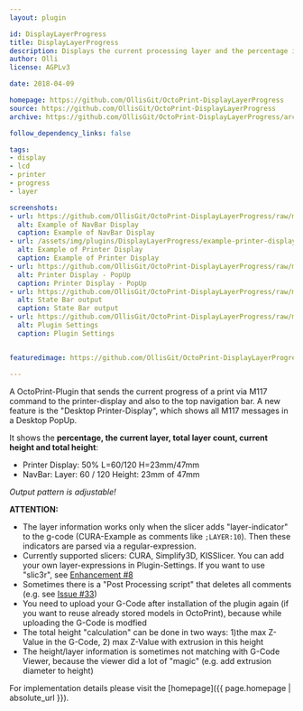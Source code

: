 ```yaml
---
layout: plugin

id: DisplayLayerProgress
title: DisplayLayerProgress 
description: Displays the current processing layer and the percentage in "Printer-Display" and in top "NavBar"
author: Olli
license: AGPLv3

date: 2018-04-09

homepage: https://github.com/OllisGit/OctoPrint-DisplayLayerProgress
source: https://github.com/OllisGit/OctoPrint-DisplayLayerProgress
archive: https://github.com/OllisGit/OctoPrint-DisplayLayerProgress/archive/master.zip

follow_dependency_links: false

tags:
- display
- lcd
- printer
- progress
- layer

screenshots:
- url: https://github.com/OllisGit/OctoPrint-DisplayLayerProgress/raw/master/screenshots/navbar.jpg
  alt: Example of NavBar Display
  caption: Example of NavBar Display
- url: /assets/img/plugins/DisplayLayerProgress/example-printer-display.jpg
  alt: Example of Printer Display
  caption: Example of Printer Display
- url: https://github.com/OllisGit/OctoPrint-DisplayLayerProgress/raw/master/screenshots/printerDisplay_popup.jpg
  alt: Printer Display - PopUp
  caption: Printer Display - PopUp
- url: https://github.com/OllisGit/OctoPrint-DisplayLayerProgress/raw/master/screenshots/statebar.jpg
  alt: State Bar output
  caption: State Bar output
- url: https://github.com/OllisGit/OctoPrint-DisplayLayerProgress/raw/master/screenshots/plugin_settings.jpg
  alt: Plugin Settings
  caption: Plugin Settings


featuredimage: https://github.com/OllisGit/OctoPrint-DisplayLayerProgress/raw/master/screenshots/navbar.jpg

---
```


A OctoPrint-Plugin that sends the current progress of a print via M117 command to the printer-display and also to the top navigation bar.
A new feature is the "Desktop Printer-Display", which shows all M117 messages in a Desktop PopUp.

It shows the **percentage, the current layer, total layer count, current height and total height**:

- Printer Display: 50% L=60/120 H=23mm/47mm  
- NavBar: Layer: 60 / 120 Height: 23mm of 47mm

*Output pattern is adjustable!*

**ATTENTION:** 
- The layer information works only when the slicer adds "layer-indicator" to the g-code (CURA-Example as comments like ```;LAYER:10```). Then these indicators are parsed via a regular-expression.
- Currently supported slicers: CURA, Simplify3D, KISSlicer. You can add your own layer-expressions in Plugin-Settings.
If you want to use "slic3r", see [Enhancement #8](https://github.com/OllisGit/OctoPrint-DisplayLayerProgress/issues/8)
- Sometimes there is a "Post Processing script" that deletes all comments (e.g. see [Issue #33](https://github.com/OllisGit/OctoPrint-DisplayLayerProgress/issues/33))
- You need to upload your G-Code after installation of the plugin again (if you want to reuse already stored models in OctoPrint), because while uploading the G-Code is modfied
- The total height "calculation" can be done in two ways: 1)the max Z-Value in the G-Code, 2) max Z-Value with extrusion in this height
- The height/layer information is sometimes not matching with G-Code Viewer, because the viewer did a lot of "magic" (e.g. add extrusion diameter to height)


For implementation details please visit the [homepage]({{ page.homepage | absolute_url }}).

